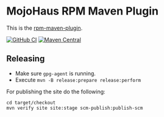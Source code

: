# MojoHaus RPM Maven Plugin

This is the [rpm-maven-plugin](http://www.mojohaus.org/rpm-maven-plugin/).

[![GitHub CI](https://github.com/EagleErwin/rpm-maven-plugin/actions/workflows/maven.yml/badge.svg)](https://github.com/EagleErwin/rpm-maven-plugin/actions/workflows/maven.yml)
[![Maven Central](https://maven-badges.herokuapp.com/maven-central/org.codehaus.mojo/rpm-maven-plugin/badge.svg)](https://maven-badges.herokuapp.com/maven-central/org.codehaus.mojo/rpm-maven-plugin)

## Releasing

* Make sure `gpg-agent` is running.
* Execute `mvn -B release:prepare release:perform`

For publishing the site do the following:

```
cd target/checkout
mvn verify site site:stage scm-publish:publish-scm
```
